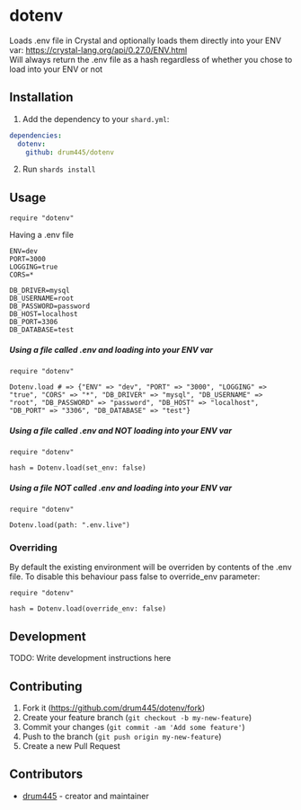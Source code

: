 # dotenv

Loads .env file in Crystal and optionally loads them directly into your ENV var: https://crystal-lang.org/api/0.27.0/ENV.html  
Will always return the .env file as a hash regardless of whether you chose to load into your ENV or not

## Installation

1. Add the dependency to your `shard.yml`:
```yaml
dependencies:
  dotenv:
    github: drum445/dotenv
```
2. Run `shards install`

## Usage

```crystal
require "dotenv"
```

Having a .env file
```
ENV=dev
PORT=3000
LOGGING=true
CORS=*

DB_DRIVER=mysql
DB_USERNAME=root
DB_PASSWORD=password
DB_HOST=localhost
DB_PORT=3306
DB_DATABASE=test
```

##### Using a file called .env and loading into your ENV var
```crystal
require "dotenv"

Dotenv.load # => {"ENV" => "dev", "PORT" => "3000", "LOGGING" => "true", "CORS" => "*", "DB_DRIVER" => "mysql", "DB_USERNAME" => "root", "DB_PASSWORD" => "password", "DB_HOST" => "localhost", "DB_PORT" => "3306", "DB_DATABASE" => "test"}
```

##### Using a file called .env and NOT loading into your ENV var
```crystal
require "dotenv"

hash = Dotenv.load(set_env: false)
```

##### Using a file NOT called .env and loading into your ENV var
```crystal
require "dotenv"

Dotenv.load(path: ".env.live")
```

### Overriding

By default the existing environment will be overriden by contents of the .env file. To disable this behaviour pass false to override_env parameter:
```crystal
require "dotenv"

hash = Dotenv.load(override_env: false)
```

## Development

TODO: Write development instructions here

## Contributing

1. Fork it (<https://github.com/drum445/dotenv/fork>)
2. Create your feature branch (`git checkout -b my-new-feature`)
3. Commit your changes (`git commit -am 'Add some feature'`)
4. Push to the branch (`git push origin my-new-feature`)
5. Create a new Pull Request

## Contributors

- [drum445](https://github.com/drum445) - creator and maintainer
